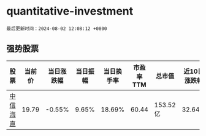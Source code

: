 # quantitative-investment

`最后更新时间：2024-08-02 12:08:12 +0800`

## 强势股票

|股票|当前价|当日涨跌幅|当日振幅|当日换手率|市盈率TTM|总市值|近10日涨跌幅|
|----|----|----|----|----|----|----|----|
|[中信海直](https://xueqiu.com/S/SZ000099)|19.79|-0.55%|9.65%|18.69%|60.44|153.52亿|32.64%|
